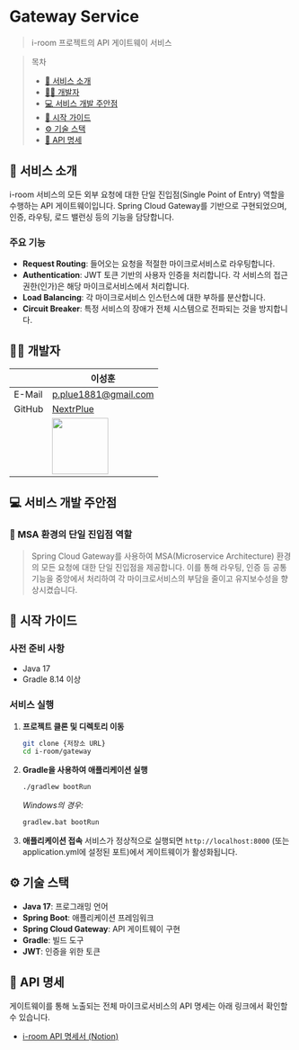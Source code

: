 # Gateway Service

> i-room 프로젝트의 API 게이트웨이 서비스

> 목차
> - [📄 서비스 소개](#서비스-소개)
> - [🧑‍💻 개발자](#개발자)
> - [💻 서비스 개발 주안점](#서비스-개발-주안점)
> - [🚀 시작 가이드](#시작-가이드)
> - [⚙️ 기술 스택](#기술-스택)
> - [📡 API 명세](#api-명세)

<a id="서비스-소개"></a>

## 📄 서비스 소개

i-room 서비스의 모든 외부 요청에 대한 단일 진입점(Single Point of Entry) 역할을 수행하는 API 게이트웨이입니다. Spring Cloud Gateway를 기반으로 구현되었으며, 인증,
라우팅, 로드 밸런싱 등의 기능을 담당합니다.

### 주요 기능

- **Request Routing**: 들어오는 요청을 적절한 마이크로서비스로 라우팅합니다.
- **Authentication**: JWT 토큰 기반의 사용자 인증을 처리합니다. 각 서비스의 접근 권한(인가)은 해당 마이크로서비스에서 처리합니다.
- **Load Balancing**: 각 마이크로서비스 인스턴스에 대한 부하를 분산합니다.
- **Circuit Breaker**: 특정 서비스의 장애가 전체 시스템으로 전파되는 것을 방지합니다.

<a id="개발자"></a>

## 🧑‍💻 개발자

|        | 이성훈                                                      |
|--------|----------------------------------------------------------|
| E-Mail | p.plue1881@gmail.com                                     |
| GitHub | [NextrPlue](https://github.com/NextrPlue)                |
|        | <img src="https://github.com/NextrPlue.png" width=100px> |

<a id="서비스-개발-주안점"></a>

## 💻 서비스 개발 주안점

### 📌 MSA 환경의 단일 진입점 역할

> Spring Cloud Gateway를 사용하여 MSA(Microservice Architecture) 환경의 모든 요청에 대한 단일 진입점을 제공합니다. 이를 통해 라우팅, 인증 등 공통 기능을 중앙에서
> 처리하여 각 마이크로서비스의 부담을 줄이고 유지보수성을 향상시켰습니다.

<a id="시작-가이드"></a>

## 🚀 시작 가이드

### 사전 준비 사항

- Java 17
- Gradle 8.14 이상

### 서비스 실행

1. **프로젝트 클론 및 디렉토리 이동**
   ```bash
   git clone {저장소 URL}
   cd i-room/gateway
   ```

2. **Gradle을 사용하여 애플리케이션 실행**
   ```bash
   ./gradlew bootRun
   ```
   *Windows의 경우:*
   ```bash
   gradlew.bat bootRun
   ```

3. **애플리케이션 접속**
   서비스가 정상적으로 실행되면 `http://localhost:8000` (또는 application.yml에 설정된 포트)에서 게이트웨이가 활성화됩니다.

<a id="기술-스택"></a>

## ⚙️ 기술 스택

- **Java 17**: 프로그래밍 언어
- **Spring Boot**: 애플리케이션 프레임워크
- **Spring Cloud Gateway**: API 게이트웨이 구현
- **Gradle**: 빌드 도구
- **JWT**: 인증을 위한 토큰

<a id="api-명세"></a>

## 📡 API 명세

게이트웨이를 통해 노출되는 전체 마이크로서비스의 API 명세는 아래 링크에서 확인할 수 있습니다.

- [i-room API 명세서 (Notion)](https://disco-mitten-e75.notion.site/API-238f6cd45c7380209227f1f66bddebdd?pvs=73)

